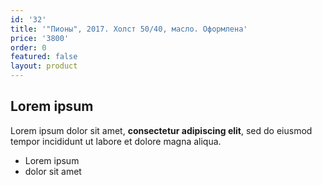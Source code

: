 ```yaml
---
id: '32'
title: '"Пионы", 2017. Холст 50/40, масло. Оформлена'
price: '3800'
order: 0
featured: false
layout: product
---
```

## Lorem ipsum

Lorem ipsum dolor sit amet, **consectetur adipiscing elit**, sed do eiusmod tempor incididunt ut labore et dolore magna aliqua.

- Lorem ipsum
- dolor sit amet